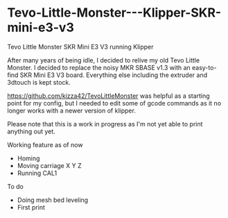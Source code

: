 # Tevo-Little-Monster---Klipper-SKR-mini-e3-v3

Tevo Little Monster 
SKR Mini E3 V3 running Klipper

After many years of being idle, I decided to relive my old Tevo Little Monster. 
I decided to replace the noisy MKR SBASE v1.3 with an easy-to-find SKR Mini E3 V3 board. Everything else including the extruder and 3dtouch is kept stock.

https://github.com/kizza42/TevoLittleMonster was helpful as a starting point for my config, but I needed to edit some of gcode commands as it no longer works with a newer version of klipper.

Please note that this is a work in progress as I'm not yet able to print anything out yet. 

Working feature as of now
- Homing
- Moving carriage X Y Z
- Running CAL1

To do
- Doing mesh bed leveling
- First print
